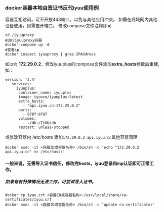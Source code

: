 ### docker容器本地自签证书反代iyuu使用例

容器互相访问，可不开放443端口。以免与其他应用冲突。
如需在局域网内其他设备使用，则需要开端口。
修改compose文件注释即可
```
cd /iyuuproxy
#运行iyuuproxy容器
docker-compose up -d
#查看ip
docker inspect iyuuproxy | grep IPAddress 
```
如ip为 **172.29.0.2**，修改iyuuplus的compose文件添加**extra_hosts**参数后重建,如：
```
version: '3.4'
   services:
     iyuuplus:
      container_name: iyuuplus
      image: iyuucn/iyuuplus:latest
      extra_hosts: 
        - "api.iyuu.cn:172.29.0.2"
      ports:
        - 8787:8787
      volumes:
        - ./db:/IYUU/db
      restart: unless-stopped
```
或修改容器内 /etc/hosts 添加`172.29.0.2 api.iyuu.cn`其他容器同理
```
docker exec -it <容器ID或容器名称> /bin/sh -c 'echo "172.29.0.2 api.iyuu.cn" >> /etc/hosts'
```
#### 一般来说，无需导入证书信任，修改完hosts，iyuu登录和mp认证即可正常工作。
##### 如果有有特殊情况无法工作，可尝试导入证书。
```
docker cp iyuu.crt <容器ID或容器名称>:/usr/local/share/ca-certificates/iyuu.crt
docker exec -it <容器ID或容器名称> /bin/sh -c ‘update-ca-certificates'
```
